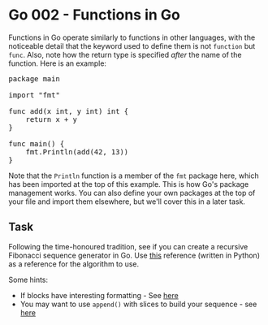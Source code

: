 # Go 002 - Functions in Go

Functions in Go operate similarly to functions in other languages, with the noticeable detail that the keyword used to define them is not `function` but `func`. Also, note how the return type is specified *after* the name of the function. Here is an example:

<pre>
package main

import "fmt"

func add(x int, y int) int {
	return x + y
}

func main() {
	fmt.Println(add(42, 13))
}
</pre>

Note that the `Println` function is a member of the `fmt` package here, which has been imported at the top of this example. This is how Go's package management works. You can also define your own packages at the top of your file and import them elsewhere, but we'll cover this in a later task.

## Task

Following the time-honoured tradition, see if you can create a recursive Fibonacci sequence generator in Go. Use [this](https://pythonexamples.org/fibonacci-series-in-python-using-recursion/#2) reference (written in Python) as a reference for the algorithm to use.

Some hints:

- If blocks have interesting formatting - See [here](https://gobyexample.com/if-else)
- You may want to use `append()` with slices to build your sequence - see [here](https://www.tutorialspoint.com/go/go_slice.htm )
